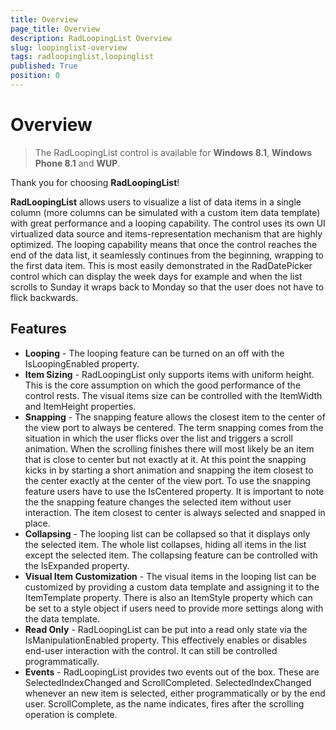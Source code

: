 ```yaml
---
title: Overview
page_title: Overview
description: RadLoopingList Overview
slug: loopinglist-overview
tags: radloopinglist,loopinglist
published: True
position: 0
---
```


# Overview

> The RadLoopingList control is available for **Windows 8.1**, **Windows Phone 8.1** and **WUP**.

Thank you for choosing **RadLoopingList**!

**RadLoopingList** allows users to visualize a list of data items in a single column (more columns can be simulated with a custom item data template) with great performance and a looping capability. The control uses its own UI virtualized data source and items-representation mechanism that are highly optimized. The looping capability means that once the control reaches the end of the data list, it seamlessly continues from the beginning, wrapping to the first data item. This is most easily demonstrated in the RadDatePicker control which can display the week days for example and when the list scrolls to Sunday it wraps back to Monday so that the user does not have to flick backwards.

## Features

- **Looping** - The looping feature can be turned on an off with the IsLoopingEnabled property.
- **Item Sizing** - RadLoopingList only supports items with uniform height. This is the core assumption on which the good performance of the control rests. The visual items size can be controlled with the ItemWidth and ItemHeight properties.
- **Snapping** - The snapping feature allows the closest item to the center of the view port to always be centered. The term snapping comes from the situation in which the user flicks over the list and triggers a scroll animation. When the scrolling finishes there will most likely be an item that is close to center but not exactly at it. At this point the snapping kicks in by starting a short animation and snapping the item closest to the center exactly at the center of the view port. To use the snapping feature users have to use the IsCentered property. It is important to note the the snapping feature changes the selected item without user interaction. The item closest to center is always selected and snapped in place.
- **Collapsing** - The looping list can be collapsed so that it displays only the selected item. The whole list collapses, hiding all items in the list except the selected item. The collapsing feature can be controlled with the IsExpanded property.
- **Visual Item Customization** -  The visual items in the looping list can be customized by providing a custom data template and assigning it to the ItemTemplate property. There is also an ItemStyle property which can be set to a style object if users need to provide more settings along with the data template.
- **Read Only** - RadLoopingList can be put into a read only state via the IsManipulationEnabled property. This effectively enables or disables end-user interaction with the control. It can still be controlled programmatically.
- **Events** - RadLoopingList provides two events out of the box. These are SelectedIndexChanged and ScrollCompleted. SelectedIndexChanged whenever an new item is selected, either programmatically or by the end user. ScrollComplete, as the name indicates, fires after the scrolling operation is complete.

